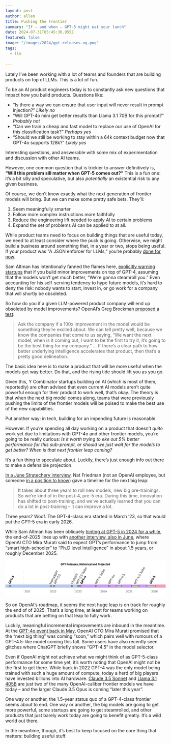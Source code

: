 ```yaml
---
layout: post
author: allen
title: Pushing the Frontier
summary: "If – and when – GPT-5 might eat your lunch"
date: 2024-07-31T05:45:30.955Z
featured: false
image: "/images/2024/gpt-releases-og.png"
tags:
  - llm

---
```


Lately I’ve been working with a lot of teams and founders that are building products on top of LLMs. This is a lot of fun.

To be an AI product engineers today is to constantly ask new questions that impact how you build products. Questions like:

- “Is there a way we can ensure that user input will never result in prompt injection?” *Likely no*
- “Will GPT-4o mini get better results than Llama 3.1 70B for this prompt?” *Probably not*
- “Can we train a cheap and fast model to replace our use of OpenAI for this classification task?” *Perhaps yes*
- “Should we still be working to stay within a 64k context budget now that GPT-4o supports 128k?” *Likely yes*

Interesting questions, and answerable with some mix of experimentation and discussion with other AI teams.

However, one common question that is trickier to answer definitively is, **“Will this problem sill matter when GPT-5 comes out?”** This is a fun one: it’s a bit silly and speculative, but also *potentially* an existential risk to any given business.

Of course, we don’t know exactly what the next generation of frontier models will bring. But we can make some pretty safe bets. They’ll:

1. Seem meaningfully smarter
2. Follow more complex instructions more faithfully
3. Reduce the engineering lift needed to apply AI to certain problems
4. Expand the set of problems AI can be applied to at all.

While product teams need to focus on building things that are useful today, we need to at least consider where the puck is going. Otherwise, we might build a business around something that, in a year or two, stops being useful. If your product was "A JSON enforcer for LLMs," you’re probably [done for now](https://platform.openai.com/docs/guides/json-mode).

Sam Altman has intentionally fanned the flames here, [explicitly warning startups](https://www.youtube.com/watch?v=G8T1O81W96Y) that if you build minor improvements on top of GPT-4, assuming that the models won’t get much better, “We’re gonna steamroll you.” Even accounting for his self-serving tendency to hype future models, it’s hard to deny the risk: nobody wants to start, invest in, or go work for a company that will shortly be obsoleted.

So how do you if a given LLM-powered product company will end up obsoleted by model improvements? OpenAI’s Greg Brockman [proposed a test](https://www.youtube.com/watch?v=G8T1O81W96Y):

> Ask the company if a 100x improvement in the model would be something they’re excited about. We can tell pretty well, because we know the companies that come to us saying, “We want the next model, when is it coming out, I want to be the first to try it, it’s going to be the best thing for my company.” … If there’s a clear path to how better underlying intelligence accelerates that product, then that’s a pretty good delineation.

The basic idea here is to make a product that will be more useful when the models get way better. Do that, and the rising tide should lift you as you go.

Given this, Y Combinator startups building on AI (which is most of them, reportedly) are often advised that even current AI models aren’t quite powerful enough for their product to work well, that’s okay. The theory is that when the next big model comes along, teams that were previously pushing the limits of the frontier models will be poised to make the best use of the new capabilities.

Put another way: in tech, building for an impending future is reasonable.

However. If you’re spending all day working on a product that doesn’t *quite* work yet due to limitations with GPT-4o and other frontier models, you’re going to be really curious: *Is it worth trying to eke out 5% better performance for this sub-prompt, or should we just wait for the models to get better? When is that next frontier leap coming?*

It’s a fun thing to speculate about. Luckily, there’s just enough info out there to make a defensible projection.

[In a June Stratechery interview](https://stratechery.com/2024/an-interview-with-daniel-gross-and-nat-friedman-about-apple-and-ai/), Nat Friedman (not an OpenAI employee, but someone [in a position to know](https://www.theinformation.com/articles/former-github-ceos-novel-investment-offer-to-ai-founders-rare-server-chips)) gave a timeline for the next big leap: 

> It takes about three years to roll new models, new big pre-trainings. So we’re kind of in the post-4, pre-5 era. During this time, innovation has shifted to post-training, and we’ve actually learned that you can do a lot in post-training – it can improve a lot.

Three years? Woof. The GPT-4-class era started in March ’23, so that would put the GPT-5 era in early 2026.

While Sam Altman has been obliquely [hinting at GPT-5 in 2024 for a while](https://x.com/sama/status/1738673279085457661), the end-of-2025 lines up with [another interview, also in June](https://www.youtube.com/watch?v=yUoj9B8OpR8), where OpenAI CTO Mira Murati said to expect GPT’s performance to jump from “smart high-schooler” to “Ph.D level intelligence” in about 1.5 years, or roughly December 2025.

<div class="centered">
<a href="/images/2024/gpt-releases.png"><img src="/images/2024/gpt-releases.png"></a>
</div>

So on OpenAI’s roadmap, it seems the next huge leap is on track for roughly the end of of 2025. That’s a long time, at least for teams working on products that are betting on that leap to fully work.

Luckily, meaningful incremental improvements are inbound in the meantime. At the [GPT-4o event back in May](https://www.youtube.com/watch?v=DQacCB9tDaw), OpenAI CTO Mira Murati promised that the “next big thing” was coming “soon,” which pairs well with rumours of a GPT-4.5-like model coming this fall. Some users have also recently seen glitches where ChatGPT briefly shows “GPT-4.5” in the model selector.

Even if OpenAI might not achieve what we might think of as GPT-5-class performance for some time yet, it’s worth noting that OpenAI might not be the first to get there. While back in 2022 GPT-4 was the only model being trained with such a huge amount of compute, today a herd of big players have invested billions into AI hardware. [Claude 3.5 Sonnet](https://www.anthropic.com/news/claude-3-5-sonnet) and [Llama 3.1 405B](https://ai.meta.com/blog/meta-llama-3-1/) are just two of the many OpenAI-caliber frontier models we have today – and the larger Claude 3.5 Opus is coming “later this year”.

One way or another, the 1.5-year status quo of a GPT-4-class frontier seems about to end. One way or another, the big models are going to get more powerful, some startups are going to get steamrolled, and other products that just barely work today are going to benefit greatly. It’s a wild world out there.

In the meantime, though, it’s best to keep focused on the core thing that matters: building useful stuff.
